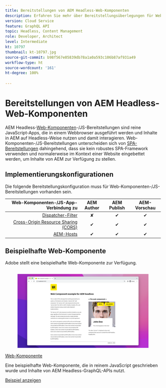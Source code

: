 ```yaml
---
title: Bereitstellungen von AEM Headless-Web-Komponenten
description: Erfahren Sie mehr über Bereitstellungsüberlegungen für Web-Komponenten-/rein JS-basierte AEM Headless-Bereitstellungen.
version: Cloud Service
feature: GraphQL API
topic: Headless, Content Management
role: Developer, Architect
level: Intermediate
kt: 10797
thumbnail: kt-10797.jpg
source-git-commit: b98f567e05839db78a1a0a593c106b87af931a49
workflow-type: ht
source-wordcount: '161'
ht-degree: 100%

---
```



# Bereitstellungen von AEM Headless-Web-Komponenten

AEM Headless-[Web-Komponenten](https://developer.mozilla.org/de-DE/docs/Web/Web_Components)-/JS-Bereitstellungen sind reine JavaScript-Apps, die in einem Webbrowser ausgeführt werden und Inhalte in AEM auf Headless-Weise nutzen und damit interagieren. Web-Komponenten-/JS-Bereitstellungen unterscheiden sich von [SPA-Bereitstellungen](./spa.md) dahingehend, dass sie kein robustes SPA-Framework verwenden und normalerweise im Kontext einer Website eingebettet werden, um Inhalte von AEM zur Verfügung zu stellen.


## Implementierungskonfigurationen

Die folgende Bereitstellungskonfiguration muss für Web-Komponenten-/JS-Bereitstellungen vorhanden sein.

| Web-Komponenten-/JS-App-Verbindung zu | AEM Author | AEM Publish | AEM-Vorschau |
|---------------------------------------------------:|:----------:|:-----------:|:-----------:|
| [Dispatcher-Filter](./configurations/dispatcher-filters.md) | ✘ | ✔ | ✔ |
| [Cross-Origin Resource Sharing (CORS)](./configurations/cors.md) | ✔ | ✔ | ✔ |
| [AEM-Hosts](./configurations/aem-hosts.md) | ✔ | ✔ | ✔ |

## Beispielhafte Web-Komponente

Adobe stellt eine beispielhafte Web-Komponente zur Verfügung.

<div class="columns is-multiline">
    <!-- Web Component -->
    <div class="column is-half-tablet is-half-desktop is-one-third-widescreen" aria-label="Web Component" tabindex="0">
       <div class="card">
           <div class="card-image">
               <figure class="image is-16by9">
                   <a href="../example-apps/web-component.md" title="Web-Komponente" tabindex="-1">
                       <img class="is-bordered-r-small" src="../example-apps/assets/web-component/web-component-card.png" alt="Web-Komponente">
                   </a>
               </figure>
           </div>
           <div class="card-content is-padded-small">
               <div class="content">
                   <p class="headline is-size-6 has-text-weight-bold"><a href="../example-apps/web-component.md" title="Web-Komponente">Web-Komponente</a></p>
                   <p class="is-size-6">Eine beispielhafte Web-Komponente, die in reinem JavaScript geschrieben wurde und Inhalte von AEM Headless-GraphQL-APIs nutzt.</p>
                   <a href="../example-apps/web-component.md" class="spectrum-Button spectrum-Button--outline spectrum-Button--primary spectrum-Button--sizeM">
 <span class="spectrum-Button-label has-no-wrap has-text-weight-bold">Beispiel anzeigen</span>
 </a> 
               </div>
           </div>
       </div>
    </div>
</div>
